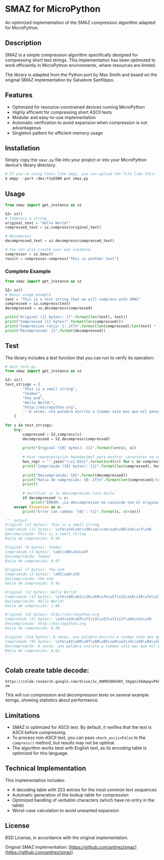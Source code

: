 # SMAZ for MicroPython

An optimized implementation of the SMAZ compression algorithm adapted for MicroPython.

## Description

SMAZ is a simple compression algorithm specifically designed for compressing short text strings. This implementation has been optimized to work efficiently in MicroPython environments, where resources are limited.

The library is adapted from the Python port by Max Smith and based on the original SMAZ implementation by Salvatore Sanfilippo.

## Features

- Optimized for resource-constrained devices running MicroPython
- Highly efficient for compressing short ASCII texts
- Modular and easy-to-use implementation
- Automatic verification to avoid expansion when compression is not advantageous
- Singleton pattern for efficient memory usage

## Installation

Simply copy the `smaz.py` file into your project or into your MicroPython device's library directory.

```python
# If you're using tools like ampy, you can upload the file like this:
$ ampy --port /dev/ttyUSB0 put smaz.py
```

## Usage

```python
from smaz import get_instance as sz

SZ= sz()
# Compress a string
original_text = "Hello World!"
compressed_text = sz.compress(original_text)

# Decompress
decompressed_text = sz.decompress(compressed_text)

# You can also create your own instance
compressor = sz.Smaz()
result = compressor.compress("This is another text")
```

### Complete Example

```python
from smaz import get_instance as sz

SZ= sz()
# Basic usage example
text = "This is a text string that we will compress with SMAZ"
compressed = sz.compress(text)
decompressed = sz.decompress(compressed)

print("Original ({} bytes): {}".format(len(text), text))
print("Compressed ({} bytes)".format(len(compressed)))
print("Compression ratio: {:.2f}%".format(len(compressed)/len(text) * 100))
print("Decompressed: {}".format(decompressed))
```

## Test

The library includes a test function that you can run to verify its operation:

```python
# main_test.py
from smaz import get_instance as sz

SZ= sz()
test_strings = [
        "This is a small string",
        "foobar",
        "the end",
        "Hello World!",
        "http://micropython.org",
        '''A veces, una palabra escrita a tiempo vale mas que mil pensamientos no dichos. Hoy es un buen dia para comenzar algo nuevo, aunque sea con solo una linea.'''
    ]
    
for s in test_strings:
    try:
        compressed = SZ.compress(s)
        decompressed = SZ.decompress(compressed)
            
        print("Original ({0} bytes): {1}".format(len(s), s))
            
        # Usar representación hexadecimal para mostrar caracteres no imprimibles
        hex_repr = "".join("\\x{:02x}".format(ord(c)) for c in compressed)
        print("Comprimido ({0} bytes): {1}".format(len(compressed), hex_repr))
            
        print("Descomprimido: {0}".format(decompressed))
        print("Ratio de compresión: {0:.2f}%".format(len(compressed)/len(s)))
        print()
            
        # Verificar si la descompresión tuvo éxito
        if decompressed != s:
            print("ERROR: ¡La descompresión no coincide con el original!")
    except Exception as e:
        print("Error con cadena '{0}': {1}".format(s, str(e)))

''' output:
Original (22 bytes): This is a small string
Comprimido (11 bytes): \xfe\x54\x4c\x38\xac\x3e\xad\x98\x3e\xc3\x46
Descomprimido: This is a small string
Ratio de compresión: 0.50

Original (6 bytes): foobar
Comprimido (4 bytes): \xdc\x06\x5a\x4f
Descomprimido: foobar
Ratio de compresión: 0.67

Original (7 bytes): the end
Comprimido (3 bytes): \x01\xab\x3d
Descomprimido: the end
Ratio de compresión: 0.43

Original (12 bytes): Hello World!
Comprimido (12 bytes): \xfe\x48\xb2\x16\x60\xfe\x57\x2a\x16\x18\xfe\x21
Descomprimido: Hello World!
Ratio de compresión: 1.00

Original (22 bytes): http://micropython.org
Comprimido (11 bytes): \x43\x2d\x83\x73\x3c\x53\x11\x1f\x6e\x2a\x3b
Descomprimido: http://micropython.org
Ratio de compresión: 0.50

Original (154 bytes): A veces, una palabra escrita a tiempo vale mas que mil pensamientos no dichos. Hoy es un buen dia para comenzar algo nuevo, aunque sea con solo una linea.
Comprimido (95 bytes): \xfe\x41\x00\x6f\x88\x85\xe0\xa3\x3c\x58\x04\x5a\x82\xab\x0a\x1c\x72\xc8\x92\x4a\x02\x2d\x3c\x60\x6d\x58\x0b\xad\x17\xfe\x71\x26\x0b\x2d\xf0\x7d\x33\x0a\x04\x2d\x08\x61\x06\x17\xb7\xa5\x83\xbb\x0a\x79\xfe\x48\x06\x47\x7e\xe0\x5e\x26\xcf\x81\xa3\x3c\x4f\xa3\x75\xfc\xdb\x4f\x19\x16\x3b\x60\x09\x26\x02\x6d\x06\x94\xe0\xfe\x71\x26\xb5\x78\xa1\x29\xb3\x16\x60\xe0\xa3\x97\x8b\x04\x6e
Descomprimido: A veces, una palabra escrita a tiempo vale mas que mil pensamientos no dichos. Hoy es un buen dia para comenzar algo nuevo, aunque sea con solo una linea.
Ratio de compresión: 0.62
'''
```

## Colab create table decode:
```
https://colab.research.google.com/drive/1x_80R0508hd8V_3Xgqni58dqopvPk0Wg#scrollTo=I4y1c3nXk-zm
```
This will run compression and decompression tests on several example strings, showing statistics about performance.

## Limitations

- SMAZ is optimized for ASCII text. By default, it verifies that the text is ASCII before compressing.
- To process non-ASCII text, you can pass `check_ascii=False` to the `compress()` method, but results may not be optimal.
- The algorithm works best with English text, as its encoding table is optimized for this language.

## Technical Implementation

This implementation includes:

- A decoding table with 253 entries for the most common text sequences
- Automatic generation of the lookup table for compression
- Optimized handling of verbatim characters (which have no entry in the table)
- Worst-case calculation to avoid unwanted expansion

## License

BSD License, in accordance with the original implementation.

Original SMAZ implementation: [https://github.com/antirez/smaz](https://github.com/antirez/smaz)
